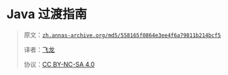 # Java 过渡指南

> 原文：[`zh.annas-archive.org/md5/558165f0864e3ee4f6a79811b214bcf5`](https://zh.annas-archive.org/md5/558165f0864e3ee4f6a79811b214bcf5)
> 
> 译者：[飞龙](https://github.com/wizardforcel)
> 
> 协议：[CC BY-NC-SA 4.0](http://creativecommons.org/licenses/by-nc-sa/4.0/)
